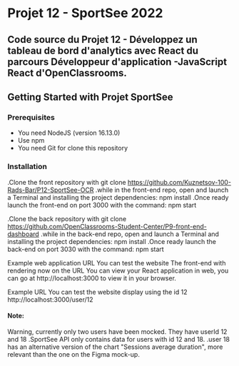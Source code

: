 # Projet 12 - SportSee 2022

## Code source du Projet 12 - Développez un tableau de bord d'analytics avec React du parcours Développeur d'application -JavaScript React d'OpenClassrooms.

## Getting Started with Projet SportSee

### Prerequisites

- You need NodeJS (version 16.13.0)
- Use npm
- You need Git for clone this repository

### Installation

.Clone the front repository with git clone https://github.com/Kuznetsov-100-Rads-Bar/P12-SportSee-OCR
.while in the front-end repo, open and launch a Terminal and installing the project dependencies: npm install
.Once ready launch the front-end on port 3000 with the command: npm start

.Clone the back repository with git clone https://github.com/OpenClassrooms-Student-Center/P9-front-end-dashboard
.while in the back-end repo, open and launch a Terminal and installing the project dependencies: npm install
.Once ready launch the back-end on port 3030 with the command: npm start

Example web application URL
You can test the website
The front-end with rendering now on the URL
You can view your React application in web, you can go at http://localhost:3000 to view it in your browser.

Example URL
You can test the website display using the id 12 http://localhost:3000/user/12 

#### Note:

Warning, currently only two users have been mocked. They have userId 12 and 18
    .SportSee API only contains data for users with id 12 and 18.
    .user 18 has an alternative version of the chart "Sessions average duration", more relevant than the one on the Figma mock-up.
